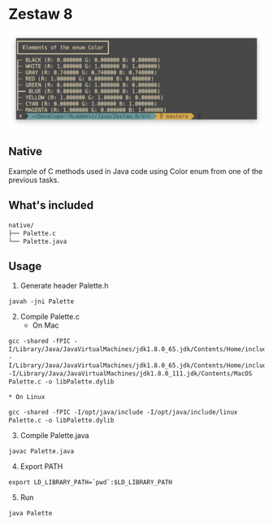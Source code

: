 # Zestaw 8

![native](/Java/Zestaw_8/native.png)

## Native

Example of C methods used in Java code using Color enum from one of the previous tasks.

## What's included

```
native/
├── Palette.c
└── Palette.java
```

## Usage

1. Generate header Palette.h

  ```
  javah -jni Palette
  ```

2. Compile Palette.c
    * On Mac
  ```
  gcc -shared -fPIC -I/Library/Java/JavaVirtualMachines/jdk1.8.0_65.jdk/Contents/Home/include -I/Library/Java/JavaVirtualMachines/jdk1.8.0_65.jdk/Contents/Home/include/darwin -I/Library/Java/JavaVirtualMachines/jdk1.8.0_111.jdk/Contents/MacOS Palette.c -o libPalette.dylib
  ```
    * On Linux
  ```
  gcc -shared -fPIC -I/opt/java/include -I/opt/java/include/linux Palette.c -o libPalette.dylib
  ```

3. Compile Palette.java

  ```
  javac Palette.java
  ```

4. Export PATH

  ```
  export LD_LIBRARY_PATH=`pwd`:$LD_LIBRARY_PATH
  ```

5. Run

  ```
  java Palette
  ```
